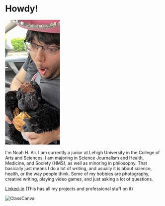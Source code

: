 # Howdy!

![profile](https://github.com/Nha257/Nha257.github.io/blob/main/IMG_8637.png?raw=true)

I'm Noah H. Ali. I am currently a junior at Lehigh University in the College of Arts and Sciences. I am majoring in Science Journalism and Health, Medicine, and Society (HMS), as well as minoring in philosophy. That basically just means I do a lot of writing, and usually it is about science, health, or the way people think. Some of my hobbies are photography, creative writing, playing video games, and just asking a lot of questions.

[Linked-in](https://www.linkedIn.com/in/noah-ali-661b5729b/) (This has all my projects and professional stuff on it)

![ClassCanva]([[https://github.com/Nha257/Nha257.github.io/blob/main/IMG_8637.png?raw=true](https://github.com/Nha257/Nha257.github.io/blob/main/1.png?raw=true)](https://github.com/Nha257/Nha257.github.io/blob/main/1.png?raw=true)](https://github.com/Nha257/Nha257.github.io/blob/main/1.png?raw=true)](https://github.com/Nha257/Nha257.github.io/blob/main/1.png?raw=true))

